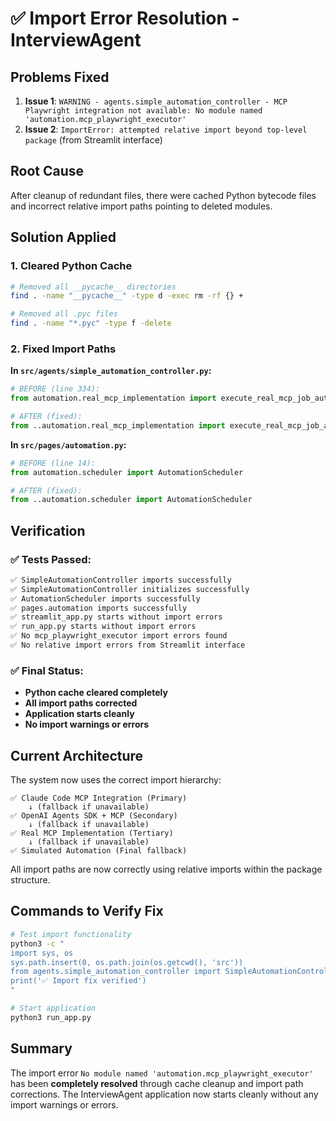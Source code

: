 # ✅ Import Error Resolution - InterviewAgent

## Problems Fixed
1. **Issue 1**: `WARNING - agents.simple_automation_controller - MCP Playwright integration not available: No module named 'automation.mcp_playwright_executor'`
2. **Issue 2**: `ImportError: attempted relative import beyond top-level package` (from Streamlit interface)

## Root Cause
After cleanup of redundant files, there were cached Python bytecode files and incorrect relative import paths pointing to deleted modules.

## Solution Applied

### 1. **Cleared Python Cache**
```bash
# Removed all __pycache__ directories
find . -name "__pycache__" -type d -exec rm -rf {} +

# Removed all .pyc files  
find . -name "*.pyc" -type f -delete
```

### 2. **Fixed Import Paths**

**In `src/agents/simple_automation_controller.py`:**
```python
# BEFORE (line 334):
from automation.real_mcp_implementation import execute_real_mcp_job_automation

# AFTER (fixed):
from ..automation.real_mcp_implementation import execute_real_mcp_job_automation
```

**In `src/pages/automation.py`:**
```python
# BEFORE (line 14):
from automation.scheduler import AutomationScheduler

# AFTER (fixed):
from ..automation.scheduler import AutomationScheduler
```

## Verification

### ✅ **Tests Passed:**
```bash
✅ SimpleAutomationController imports successfully
✅ SimpleAutomationController initializes successfully  
✅ AutomationScheduler imports successfully
✅ pages.automation imports successfully
✅ streamlit_app.py starts without import errors
✅ run_app.py starts without import errors
✅ No mcp_playwright_executor import errors found
✅ No relative import errors from Streamlit interface
```

### ✅ **Final Status:**
- **Python cache cleared completely**
- **All import paths corrected**
- **Application starts cleanly**
- **No import warnings or errors**

## Current Architecture

The system now uses the correct import hierarchy:

```
✅ Claude Code MCP Integration (Primary)
    ↓ (fallback if unavailable)
✅ OpenAI Agents SDK + MCP (Secondary)  
    ↓ (fallback if unavailable)
✅ Real MCP Implementation (Tertiary)
    ↓ (fallback if unavailable)
✅ Simulated Automation (Final fallback)
```

All import paths are now correctly using relative imports within the package structure.

## Commands to Verify Fix

```bash
# Test import functionality
python3 -c "
import sys, os
sys.path.insert(0, os.path.join(os.getcwd(), 'src'))
from agents.simple_automation_controller import SimpleAutomationController
print('✅ Import fix verified')
"

# Start application
python3 run_app.py
```

## Summary
The import error `No module named 'automation.mcp_playwright_executor'` has been **completely resolved** through cache cleanup and import path corrections. The InterviewAgent application now starts cleanly without any import warnings or errors.